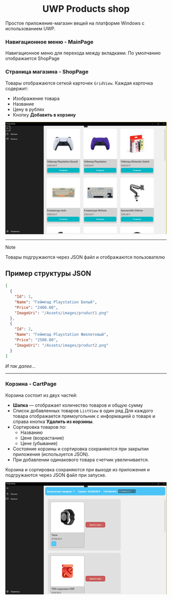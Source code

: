<div id="header" align="center">
  <h1>UWP Products shop</h1>
</div>

Простое приложение-магазин вещей на платформе Windows с использованием UWP.

### Навигационное меню - MainPage
Навигационное меню для перехода между вкладками. По умолчанию отображается ShopPage

### Страница магазина - ShopPage
Товары отображаются сеткой карточек `GridView`.
Каждая карточка содержит:  
- Изображение товара  
- Название  
- Цену в рублях  
- Кнопку **Добавить в корзину**

![MainPage Screenshot](ProductsShop/Assets/ReadmeAssets/mainPage.jpg)

---

> [!NOTE]
> Товары подгружаются через JSON файл и отображаются пользователю

## Пример структуры JSON

```json
[
  {
    "Id": 1,
    "Name": "Геймпад Playstation Белый",
    "Price": "2400.00",
    "ImageUri": "/Assets/images/product1.png"
  },
  {
    "Id": 2,
    "Name": "Геймпад Playstation Фиолетовый",
    "Price": "2500.00",
    "ImageUri": "/Assets/images/product2.png"
  }
]
```
*И так далее...*

---

### Корзина - CartPage
Корзина состоит из двух частей:  
  - **Шапка** — отображает количество товаров и общую сумму  
  - Список добавленных товаров `ListView` в один ряд
Для каждого товара отображается прямоугольник с информацией о товаре и справа кнопка **Удалить из корзины**.
- Сортировка товаров по:  
  - Названию  
  - Цене (возрастание)  
  - Цене (убывание)
- Состояние корзины и сортировка сохраняются при закрытии приложения (используется JSON).
- При добавлении одинакового товара счетчик увеличивается.

Корзина и сортировка сохраняются при выходе из приложения и подгружаются через JSON файл при запуске.

![CartPage Screenshot](ProductsShop/Assets/ReadmeAssets/cartPage.jpg)
